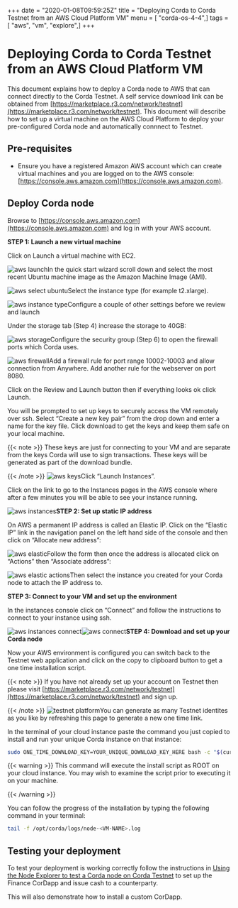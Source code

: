 +++
date = "2020-01-08T09:59:25Z"
title = "Deploying Corda to Corda Testnet from an AWS Cloud Platform VM"
menu = [ "corda-os-4-4",]
tags = [ "aws", "vm", "explore",]
+++


# Deploying Corda to Corda Testnet from an AWS Cloud Platform VM

This document explains how to deploy a Corda node to AWS that can connect directly to the Corda Testnet.
            A self service download link can be obtained from [https://marketplace.r3.com/network/testnet](https://marketplace.r3.com/network/testnet). This
            document will describe how to set up a virtual machine on the AWS
            Cloud Platform to deploy your pre-configured Corda node and automatically connnect
            to Testnet.


## Pre-requisites


* Ensure you have a registered Amazon AWS account which can create virtual machines and you are logged on to the AWS console: [https://console.aws.amazon.com](https://console.aws.amazon.com).



## Deploy Corda node

Browse to [https://console.aws.amazon.com](https://console.aws.amazon.com) and log in with your AWS account.

**STEP 1: Launch a new virtual machine**

Click on Launch a virtual machine with EC2.

![aws launch](resources/aws-launch.png "aws launch")In the quick start wizard scroll down and select the most recent Ubuntu machine image as the Amazon Machine Image (AMI).

![aws select ubuntu](resources/aws_select_ubuntu.png "aws select ubuntu")Select the instance type (for example t2.xlarge).

![aws instance type](resources/aws-instance-type.png "aws instance type")Configure a couple of other settings before we review and launch

Under the storage tab (Step 4) increase the storage to 40GB:

![aws storage](resources/aws-storage.png "aws storage")Configure the security group (Step 6) to open the firewall ports which Corda uses.

![aws firewall](resources/aws-firewall.png "aws firewall")Add a firewall rule for port range 10002-10003 and allow connection from Anywhere. Add another rule for the webserver on port 8080.

Click on the Review and Launch button then if everything looks ok click Launch.

You will be prompted to set up keys to securely access the VM remotely over ssh. Select “Create a new key pair” from the drop down and enter a name for the key file. Click download to get the keys and keep them safe on your local machine.


{{< note >}}
These keys are just for connecting to your VM and are separate from the keys Corda will use to sign transactions. These keys will be generated as part of the download bundle.

{{< /note >}}
![aws keys](resources/aws-keys.png "aws keys")Click “Launch Instances”.

Click on the link to go to the Instances pages in the AWS console where after a few minutes you will be able to see your instance running.

![aws instances](resources/aws-instances.png "aws instances")**STEP 2: Set up static IP address**

On AWS a permanent IP address is called an Elastic IP. Click on the
                “Elastic IP” link in the navigation panel on the left hand side of the console and then click on “Allocate new address”:

![aws elastic](resources/aws-elastic.png "aws elastic")Follow the form then once the address is allocated click on “Actions”
                then “Associate address”:

![aws elastic actions](resources/aws-elastic-actions.png "aws elastic actions")Then select the instance you created for your Corda node to attach the
                IP address to.

**STEP 3: Connect to your VM and set up the environment**

In the instances console click on “Connect” and follow the instructions to connect to your instance using ssh.

![aws instances connect](resources/aws-instances-connect.png "aws instances connect")![aws connect](resources/aws-connect.png "aws connect")**STEP 4: Download and set up your Corda node**

Now your AWS environment is configured you can switch back to the Testnet
                web application and click on the copy to clipboard button to get a one
                time installation script.


{{< note >}}
If you have not already set up your account on Testnet then please visit [https://marketplace.r3.com/network/testnet](https://marketplace.r3.com/network/testnet) and sign up.

{{< /note >}}
![testnet platform](resources/testnet-platform.png "testnet platform")You can generate as many Testnet identites as you like by refreshing
                this page to generate a new one time link.

In the terminal of your cloud instance paste the command you just copied to install and run
                your unique Corda instance on that instance:

```bash
sudo ONE_TIME_DOWNLOAD_KEY=YOUR_UNIQUE_DOWNLOAD_KEY_HERE bash -c "$(curl -L https://onboarder.prod.ws.r3.com/api/user/node/TESTNET/install.sh)"
```

{{< warning >}}
This command will execute the install script as ROOT on your cloud instance. You may wish to examine the script prior to executing it on your machine.

{{< /warning >}}

You can follow the progress of the installation by typing the following command in your terminal:

```bash
tail -f /opt/corda/logs/node-<VM-NAME>.log
```

## Testing your deployment

To test your deployment is working correctly follow the instructions in [Using the Node Explorer to test a Corda node on Corda Testnet](testnet-explorer-corda.md) to set up the Finance CorDapp and issue cash to a counterparty.

This will also demonstrate how to install a custom CorDapp.


